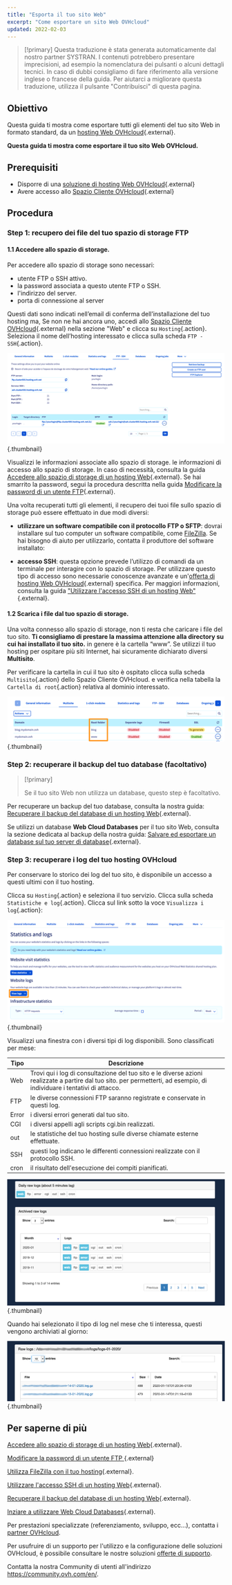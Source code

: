 ```yaml
---
title: "Esporta il tuo sito Web"
excerpt: "Come esportare un sito Web OVHcloud"
updated: 2022-02-03
---
```


> [!primary]
> Questa traduzione è stata generata automaticamente dal nostro partner SYSTRAN. I contenuti potrebbero presentare imprecisioni, ad esempio la nomenclatura dei pulsanti o alcuni dettagli tecnici. In caso di dubbi consigliamo di fare riferimento alla versione inglese o francese della guida. Per aiutarci a migliorare questa traduzione, utilizza il pulsante "Contribuisci" di questa pagina.
>

## Obiettivo

Questa guida ti mostra come esportare tutti gli elementi del tuo sito Web in formato standard, da un [hosting Web OVHcloud](https://www.ovhcloud.com/fr/web-hosting/){.external}.

**Questa guida ti mostra come esportare il tuo sito Web OVHcloud.**

## Prerequisiti

- Disporre di una [soluzione di hosting Web OVHcloud](https://www.ovhcloud.com/it/web-hosting/){.external}
- Avere accesso allo [Spazio Cliente OVHcloud](https://www.ovh.com/auth/?action=gotomanager&from=https://www.ovh.it/&ovhSubsidiary=it){.external}

## Procedura

### Step 1: recupero dei file del tuo spazio di storage FTP

#### 1.1 Accedere allo spazio di storage.

Per accedere allo spazio di storage sono necessari:

- utente FTP o SSH attivo.
- la password associata a questo utente FTP o SSH.
- l'indirizzo del server.
- porta di connessione al server

Questi dati sono indicati nell’email di conferma dell’installazione del tuo hosting ma, Se non ne hai ancora uno, accedi allo [Spazio Cliente OVHcloud](https://www.ovh.com/auth/?action=gotomanager&from=https://www.ovh.it/&ovhSubsidiary=it){.external} nella sezione "Web" e clicca su `Hosting`{.action}. Seleziona il nome dell’hosting interessato e clicca sulla scheda `FTP - SSH`{.action}. 

![export-website](images/tab-pro.png){.thumbnail}

Visualizzi le informazioni associate allo spazio di storage. le informazioni di accesso allo spazio di storage. In caso di necessità, consulta la guida [Accedere allo spazio di storage di un hosting Web](/pages/web_cloud/web_hosting/ftp_connection){.external}. Se hai smarrito la password, segui la procedura descritta nella guida [Modificare la password di un utente FTP](/pages/web_cloud/web_hosting/ftp_change_password){.external}.

Una volta recuperati tutti gli elementi, il recupero dei tuoi file sullo spazio di storage può essere effettuato in due modi diversi:

- **utilizzare un software compatibile con il protocollo FTP o SFTP**: dovrai installare sul tuo computer un software compatibile, come [FileZilla](/pages/web_cloud/web_hosting/ftp_filezilla_user_guide). Se hai bisogno di aiuto per utilizzarlo, contatta il produttore del software installato:

- **accesso SSH**: questa opzione prevede l’utilizzo di comandi da un terminale per interagire con lo spazio di storage.  Per utilizzare questo tipo di accesso sono necessarie conoscenze avanzate e un'[offerta di hosting Web OVHcloud](https://www.ovhcloud.com/it/web-hosting/){.external} specifica. Per maggiori informazioni, consulta la guida ["Utilizzare l'accesso SSH di un hosting Web"](/pages/web_cloud/web_hosting/ssh_on_webhosting){.external}. 

#### 1.2 Scarica i file dal tuo spazio di storage.

Una volta connesso allo spazio di storage, non ti resta che caricare i file del tuo sito. **Ti consigliamo di prestare la massima attenzione alla directory su cui hai installato il tuo sito.** in genere è la cartella “www”. Se utilizzi il tuo hosting per ospitare più siti Internet, hai sicuramente dichiarato diversi **Multisito**.

Per verificare la cartella in cui il tuo sito è ospitato clicca sulla scheda `Multisito`{.action} dello Spazio Cliente OVHcloud. e verifica nella tabella la `Cartella di root`{.action} relativa al dominio interessato.

![export-website](images/root-folders.png){.thumbnail}

### Step 2: recuperare il backup del tuo database (facoltativo)

> [!primary]
>
> Se il tuo sito Web non utilizza un database, questo step è facoltativo.
>

Per recuperare un backup del tuo database, consulta la nostra guida:
[Recuperare il backup del database di un hosting Web](/pages/web_cloud/web_hosting/sql_database_export){.external}.

Se utilizzi un database **Web Cloud Databases** per il tuo sito Web, consulta la sezione dedicata al backup della nostra guida:
[Salvare ed esportare un database sul tuo server di database](/pages/web_cloud/web_cloud_databases/save-export-on-database-server){.external}.

### Step 3: recuperare i log del tuo hosting OVHcloud

Per conservare lo storico dei log del tuo sito, è disponibile un accesso a questi ultimi con il tuo hosting.

Clicca su `Hosting`{.action} e seleziona il tuo servizio. Clicca sulla scheda `Statistiche e log`{.action}. Clicca sul link sotto la voce `Visualizza i log`{.action}:

![export-website](images/view-logs.png){.thumbnail}

Visualizzi una finestra con i diversi tipi di log disponibili. Sono classificati per mese:

| Tipo  	| Descrizione                                                                                                                                                                                         	|
|-------	|-----------------------------------------------------------------------------------------------------------------------------------------------------------------------------------------------------	|
| Web   	| Trovi qui i log di consultazione del tuo sito e le diverse azioni realizzate a partire dal tuo sito. per permetterti, ad esempio, di individuare i tentativi di attacco. 	|
| FTP   	| le diverse connessioni FTP saranno registrate e conservate in questi log.                                                                                                                     	|
| Error 	| i diversi errori generati dal tuo sito.                                                                                                                                                    	|
| CGI   	| i diversi appelli agli scripts cgi.bin realizzati.                                                                                                                                     	|
| out   	| le statistiche del tuo hosting sulle diverse chiamate esterne effettuate.                                                                                                                  	|
| SSH   	| questi log indicano le differenti connessioni realizzate con il protocollo SSH.                                                                                                                      	|
| cron  	| il risultato dell'esecuzione dei compiti pianificati.                                                                                                                                                	|

![export-website](images/raw-logs-general.png){.thumbnail}

Quando hai selezionato il tipo di log nel mese che ti interessa, questi vengono archiviati al giorno:

![export-website](images/raw-logs.png){.thumbnail}

## Per saperne di più

[Accedere allo spazio di storage di un hosting Web](/pages/web_cloud/web_hosting/ftp_connection){.external}.

[Modificare la password di un utente FTP ](/pages/web_cloud/web_hosting/ftp_change_password){.external}

[Utilizza FileZilla con il tuo hosting](/pages/web_cloud/web_hosting/ftp_filezilla_user_guide){.external}.

[Utilizzare l'accesso SSH di un hosting Web](/pages/web_cloud/web_hosting/ssh_on_webhosting){.external}. 

[Recuperare il backup del database di un hosting Web](/pages/web_cloud/web_hosting/sql_database_export){.external}.

[Inziare a utilizzare Web Cloud Databases](/pages/web_cloud/web_cloud_databases/starting_with_clouddb){.external}.

Per prestazioni specializzate (referenziamento, sviluppo, ecc...), contatta i [partner OVHcloud](https://partner.ovhcloud.com/it/directory/).

Per usufruire di un supporto per l'utilizzo e la configurazione delle soluzioni OVHcloud, è possibile consultare le nostre soluzioni [offerte di supporto](/links/support).

Contatta la nostra Community di utenti all'indirizzo <https://community.ovh.com/en/>.